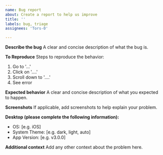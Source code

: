```yaml
---
name: Bug report
about: Create a report to help us improve
title: ''
labels: bug, triage
assignees: 'Tors-0'

---
```


**Describe the bug**
A clear and concise description of what the bug is.

**To Reproduce**
Steps to reproduce the behavior:
1. Go to '...'
2. Click on '....'
3. Scroll down to '....'
4. See error

**Expected behavior**
A clear and concise description of what you expected to happen.

**Screenshots**
If applicable, add screenshots to help explain your problem.

**Desktop (please complete the following information):**
 - OS: [e.g. iOS]
 - System Theme: [e.g. dark, light, auto]
 - App Version: [e.g. v3.0.0]

**Additional context**
Add any other context about the problem here.
